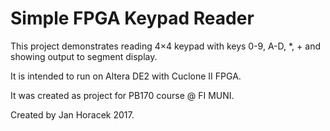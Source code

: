 # Simple FPGA Keypad Reader

This project demonstrates reading 4×4 keypad with keys 0-9, A-D, *, + and
showing output to segment display.

It is intended to run on Altera DE2 with Cuclone II FPGA.

It was created as project for PB170 course @ FI MUNI.

Created by Jan Horacek 2017.